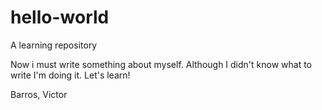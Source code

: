 # hello-world
A learning repository

Now i must write something about myself. Although I didn't know what to write I'm doing it. Let's learn!

Barros, Victor
